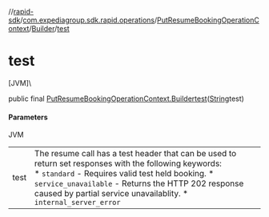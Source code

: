 //[rapid-sdk](../../../../index.md)/[com.expediagroup.sdk.rapid.operations](../../index.md)/[PutResumeBookingOperationContext](../index.md)/[Builder](index.md)/[test](test.md)

# test

[JVM]\

public final [PutResumeBookingOperationContext.Builder](index.md)[test](test.md)([String](https://docs.oracle.com/javase/8/docs/api/java/lang/String.html)test)

#### Parameters

JVM

| | |
|---|---|
| test | The resume call has a test header that can be used to return set responses with the following keywords:<br> * `standard` - Requires valid test held booking. * `service_unavailable` - Returns the HTTP 202 response caused by partial service unavailablity. * `internal_server_error` |
